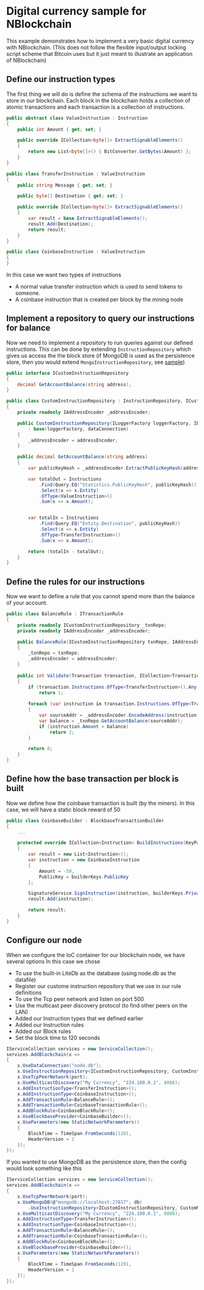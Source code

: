 # Digital currency sample for NBlockchain

This example demonstrates how to implement a very basic digital currency with NBlockchain.
(This does not follow the flexible input/output locking script scheme that Bitcoin uses but it just meant to illustrate an application of NBlockchain)

## Define our instruction types

The first thing we will do is define the schema of the instructions we want to store in our blockchain. 
Each block in the blockchain holds a collection of atomic transactions and each transaction is a collection of instructions.

```c#
public abstract class ValueInstruction : Instruction
{
    public int Amount { get; set; }

    public override ICollection<byte[]> ExtractSignableElements()
    {
        return new List<byte[]>() { BitConverter.GetBytes(Amount) };
    }
}

public class TransferInstruction : ValueInstruction
{
    public string Message { get; set; }

    public byte[] Destination { get; set; }

    public override ICollection<byte[]> ExtractSignableElements()
    {
        var result = base.ExtractSignableElements();
        result.Add(Destination);
        return result;
    }
}

public class CoinbaseInstruction : ValueInstruction
{
}
```

In this case we want two types of instructions
 * A normal value transfer instruction which is used to send tokens to someone.
 * A coinbase instruction that is created per block by the mining node

## Implement a repository to query our instructions for balance

Now we need to implement a repository to run queries against our defined instructions.
This can be done by extending `InstructionRepository` which gives us access the the block store (if MongoDB is used as the persistence store, then you would extend `MongoInstructionRepository`, see [sample](Repositories/Mongo/CustomMongoInstructionRepository.cs))

```c#
public interface ICustomInstructionRepository
{
    decimal GetAccountBalance(string address);
}

public class CustomInstructionRepository : InstructionRepository, ICustomInstructionRepository
{
    private readonly IAddressEncoder _addressEncoder;

    public CustomInstructionRepository(ILoggerFactory loggerFactory, IDataConnection dataConnection, IAddressEncoder addressEncoder)
        : base(loggerFactory, dataConnection)
    {
        _addressEncoder = addressEncoder;
    }

    public decimal GetAccountBalance(string address)
    {
        var publicKeyHash = _addressEncoder.ExtractPublicKeyHash(address);

        var totalOut = Instructions
            .Find(Query.EQ("Statistics.PublicKeyHash", publicKeyHash))
            .Select(x => x.Entity)
            .OfType<ValueInstruction>()
            .Sum(x => x.Amount);


        var totalIn = Instructions
            .Find(Query.EQ("Entity.Destination", publicKeyHash))
            .Select(x => x.Entity)
            .OfType<TransferInstruction>()
            .Sum(x => x.Amount);

        return (totalIn - totalOut);
    }
}

```

## Define the rules for our instructions

Now we want to define a rule that you cannot spend more than the balance of your account.

```c#
public class BalanceRule : ITransactionRule
{
    private readonly ICustomInstructionRepository _txnRepo;
    private readonly IAddressEncoder _addressEncoder;

    public BalanceRule(ICustomInstructionRepository txnRepo, IAddressEncoder addressEncoder)
    {
        _txnRepo = txnRepo;
        _addressEncoder = addressEncoder;
    }
        
    public int Validate(Transaction transaction, ICollection<Transaction> siblings)
    {
        if (transaction.Instructions.OfType<TransferInstruction>().Any(x => x.Amount < 0))
            return 1;
            
        foreach (var instruction in transaction.Instructions.OfType<TransferInstruction>())
        {
            var sourceAddr = _addressEncoder.EncodeAddress(instruction.PublicKey, 0);
            var balance = _txnRepo.GetAccountBalance(sourceAddr);
            if (instruction.Amount > balance)
                return 2;
        }

        return 0;
    }
}    
```

## Define how the base transaction per block is built

Now we define how the coinbase transaction is built (by the miners).
In this case, we will have a static block reward of 50

```c#
public class CoinbaseBuilder : BlockbaseTransactionBuilder
{
    ...

    protected override ICollection<Instruction> BuildInstructions(KeyPair builderKeys, ICollection<Transaction> transactions)
    {
        var result = new List<Instruction>();
        var instruction = new CoinbaseInstruction
        {
            Amount = -50,
            PublicKey = builderKeys.PublicKey
        };

        SignatureService.SignInstruction(instruction, builderKeys.PrivateKey);
        result.Add(instruction);

        return result;
    }
}
```

## Configure our node

When we configure the IoC container for our blockchain node, we have several options
In this case we chose
 * To use the built-in LiteDb as the database (using node.db as the datafile)
 * Register our custome instruction repository that we use in our rule definitions
 * To use the Tcp peer network and listen on port 500
 * Use the multicast peer discovery protocol (to find other peers on the LAN)
 * Added our Instruction types that we defined earlier
 * Added our Instruction rules
 * Added our Block rules
 * Set the block time to 120 seconds

```c#
IServiceCollection services = new ServiceCollection();
services.AddBlockchain(x =>
{
    x.UseDataConnection("node.db");
    x.UseInstructionRepository<ICustomInstructionRepository, CustomInstructionRepository>();
    x.UseTcpPeerNetwork(port);
    x.UseMulticastDiscovery("My Currency", "224.100.0.1", 8088);
    x.AddInstructionType<TransferInstruction>();
    x.AddInstructionType<CoinbaseInstruction>();
    x.AddTransactionRule<BalanceRule>();
    x.AddTransactionRule<CoinbaseTransactionRule>();
    x.AddBlockRule<CoinbaseBlockRule>();
    x.UseBlockbaseProvider<CoinbaseBuilder>();
    x.UseParameters(new StaticNetworkParameters()
    {
        BlockTime = TimeSpan.FromSeconds(120),
        HeaderVersion = 1
    });
});
```

If you wanted to use MongoDB as the persistence store, then the config would look something like this

```c#
IServiceCollection services = new ServiceCollection();
services.AddBlockchain(x =>
{
    x.UseTcpPeerNetwork(port);
    x.UseMongoDB(@"mongodb://localhost:27017", db)
        .UseInstructionRepository<ICustomInstructionRepository, CustomMongoInstructionRepository>();
    x.UseMulticastDiscovery("My Currency", "224.100.0.1", 8088);
    x.AddInstructionType<TransferInstruction>();
    x.AddInstructionType<CoinbaseInstruction>();
    x.AddTransactionRule<BalanceRule>();
    x.AddTransactionRule<CoinbaseTransactionRule>();
    x.AddBlockRule<CoinbaseBlockRule>();
    x.UseBlockbaseProvider<CoinbaseBuilder>();
    x.UseParameters(new StaticNetworkParameters()
    {
        BlockTime = TimeSpan.FromSeconds(120),
        HeaderVersion = 1
    });
});
```
